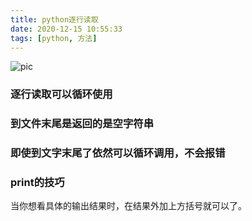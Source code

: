 ```yaml
---
title: python逐行读取
date: 2020-12-15 10:55:33
tags: [python, 方法]
---
```

![pic](2020-12-15_11-00.png)

### 逐行读取可以循环使用
### 到文件末尾是返回的是空字符串
### 即使到文字末尾了依然可以循环调用，不会报错

### print的技巧
当你想看具体的输出结果时，在结果外加上方括号就可以了。

